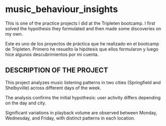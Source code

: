 # music_behaviour_insights


This is one of the practice projects I did at the Tripleten bootcamp. 
I first solved the hypothesis they formulated and then made some discoveries on my own. 

Este es uno de los proyectos de práctica que he realizado en el bootcamp de Tripleten. 
Primero he resuelto la hipótesis que ellos formularon y luego hice algunos descubrimientos por mi cuenta. 




## DESCRIPTION OF THE PROJECT

This project analyzes music listening patterns in two cities (Springfield and Shelbyville) across different days of the week. 

The analysis confirms the initial hypothesis: user activity differs depending on the day and city. 

Significant variations in playback volume are observed between Monday, Wednesday, and Friday, with distinct patterns in each location.
